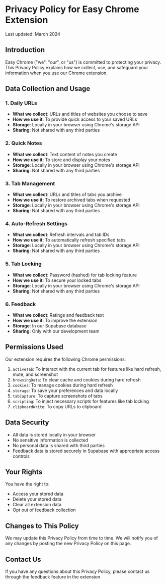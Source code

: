 # Privacy Policy for Easy Chrome Extension

Last updated: March 2024

## Introduction

Easy Chrome ("we", "our", or "us") is committed to protecting your privacy. This Privacy Policy explains how we collect, use, and safeguard your information when you use our Chrome extension.

## Data Collection and Usage

### 1. Daily URLs
- **What we collect**: URLs and titles of websites you choose to save
- **How we use it**: To provide quick access to your saved URLs
- **Storage**: Locally in your browser using Chrome's storage API
- **Sharing**: Not shared with any third parties

### 2. Quick Notes
- **What we collect**: Text content of notes you create
- **How we use it**: To store and display your notes
- **Storage**: Locally in your browser using Chrome's storage API
- **Sharing**: Not shared with any third parties

### 3. Tab Management
- **What we collect**: URLs and titles of tabs you archive
- **How we use it**: To restore archived tabs when requested
- **Storage**: Locally in your browser using Chrome's storage API
- **Sharing**: Not shared with any third parties

### 4. Auto-Refresh Settings
- **What we collect**: Refresh intervals and tab IDs
- **How we use it**: To automatically refresh specified tabs
- **Storage**: Locally in your browser using Chrome's storage API
- **Sharing**: Not shared with any third parties

### 5. Tab Locking
- **What we collect**: Password (hashed) for tab locking feature
- **How we use it**: To secure your locked tabs
- **Storage**: Locally in your browser using Chrome's storage API
- **Sharing**: Not shared with any third parties

### 6. Feedback
- **What we collect**: Ratings and feedback text
- **How we use it**: To improve the extension
- **Storage**: In our Supabase database
- **Sharing**: Only with our development team

## Permissions Used

Our extension requires the following Chrome permissions:

1. `activeTab`: To interact with the current tab for features like hard refresh, mute, and screenshot
2. `browsingData`: To clear cache and cookies during hard refresh
3. `cookies`: To manage cookies during hard refresh
4. `storage`: To save your preferences and data locally
5. `tabCapture`: To capture screenshots of tabs
6. `scripting`: To inject necessary scripts for features like tab locking
7. `clipboardWrite`: To copy URLs to clipboard

## Data Security

- All data is stored locally in your browser
- No sensitive information is collected
- No personal data is shared with third parties
- Feedback data is stored securely in Supabase with appropriate access controls

## Your Rights

You have the right to:
- Access your stored data
- Delete your stored data
- Clear all extension data
- Opt out of feedback collection

## Changes to This Policy

We may update this Privacy Policy from time to time. We will notify you of any changes by posting the new Privacy Policy on this page.

## Contact Us

If you have any questions about this Privacy Policy, please contact us through the feedback feature in the extension. 